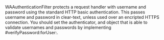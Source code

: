 WAAuthenticationFilter protects a request handler with username and password using the standard HTTP basic authentication. This passes username and password in clear-text, unless used over an encripted HTTPS connection. You should set the authenticator, and object that is able to validate usernames and passwords by implementing #verifyPassword:forUser:.